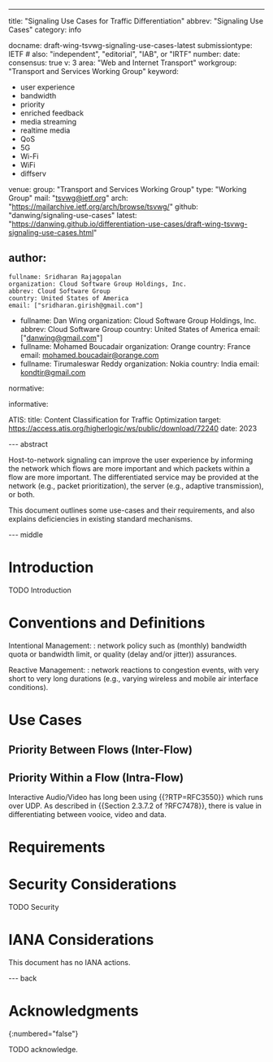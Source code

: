 ---
title: "Signaling Use Cases for Traffic Differentiation"
abbrev: "Signaling Use Cases"
category: info

docname: draft-wing-tsvwg-signaling-use-cases-latest
submissiontype: IETF  # also: "independent", "editorial", "IAB", or "IRTF"
number:
date:
consensus: true
v: 3
area: "Web and Internet Transport"
workgroup: "Transport and Services Working Group"
keyword:
 - user experience
 - bandwidth
 - priority
 - enriched feedback
 - media streaming
 - realtime media
 - QoS
 - 5G
 - Wi-Fi
 - WiFi
 - diffserv

venue:
  group: "Transport and Services Working Group"
  type: "Working Group"
  mail: "tsvwg@ietf.org"
  arch: "https://mailarchive.ietf.org/arch/browse/tsvwg/"
  github: "danwing/signaling-use-cases"
  latest: "https://danwing.github.io/differentiation-use-cases/draft-wing-tsvwg-signaling-use-cases.html"

author:
 -
    fullname: Sridharan Rajagopalan
    organization: Cloud Software Group Holdings, Inc.
    abbrev: Cloud Software Group
    country: United States of America
    email: ["sridharan.girish@gmail.com"]
 -
    fullname: Dan Wing
    organization: Cloud Software Group Holdings, Inc.
    abbrev: Cloud Software Group
    country: United States of America
    email: ["danwing@gmail.com"]
 -
    fullname: Mohamed Boucadair
    organization: Orange
    country: France
    email: mohamed.boucadair@orange.com
 -
    fullname: Tirumaleswar Reddy
    organization: Nokia
    country: India
    email: kondtir@gmail.com


normative:

informative:

  ATIS:
    title: Content Classification for Traffic Optimization
    target: https://access.atis.org/higherlogic/ws/public/download/72240
    date: 2023


--- abstract

Host-to-network signaling can improve
the user experience by informing the network which flows are more important and which packets
within a flow are more important. The differentiated service may be provided at the network (e.g., packet prioritization), the server (e.g., adaptive transmission), or both.

This document outlines some use-cases and their requirements, and also explains deficiencies
in existing standard mechanisms.



--- middle

# Introduction

TODO Introduction



# Conventions and Definitions

Intentional Management:
: network policy such as (monthly) bandwidth quota or bandwidth limit, or quality (delay and/or jitter)) assurances.

Reactive Management:
: network reactions to congestion events, with very short to very long
durations  (e.g., varying wireless and mobile air
interface conditions).


# Use Cases
## Priority Between Flows (Inter-Flow)

## Priority Within a Flow (Intra-Flow)

Interactive Audio/Video has long been using {{?RTP=RFC3550}} which runs over UDP.  As described in
{{Section 2.3.7.2 of ?RFC7478}}, there is value in differentiating between vooice, video and
data.




# Requirements

# Security Considerations

TODO Security


# IANA Considerations

This document has no IANA actions.


--- back

# Acknowledgments
{:numbered="false"}

TODO acknowledge.
